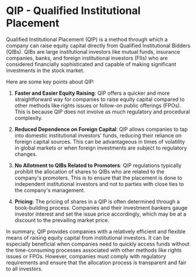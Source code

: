 # QIP - Qualified Institutional Placement

Qualified Institutional Placement (QIP) is a method through which a company can raise equity capital directly from Qualified Institutional Bidders (QIBs). QIBs are large institutional investors like mutual funds, insurance companies, banks, and foreign institutional investors (FIIs) who are considered financially sophisticated and capable of making significant investments in the stock market.

Here are some key points about QIP:

1. **Faster and Easier Equity Raising**: QIP offers a quicker and more straightforward way for companies to raise equity capital compared to other methods like rights issues or follow-on public offerings (FPOs). This is because QIP does not involve as much regulatory and procedural complexity.

2. **Reduced Dependence on Foreign Capital**: QIP allows companies to tap into domestic institutional investors' funds, reducing their reliance on foreign capital sources. This can be advantageous in times of volatility in global markets or when foreign investments are subject to regulatory changes.

3. **No Allotment to QIBs Related to Promoters**: QIP regulations typically prohibit the allocation of shares to QIBs who are related to the company's promoters. This is to ensure that the placement is done to independent institutional investors and not to parties with close ties to the company's management.

4. **Pricing**: The pricing of shares in a QIP is often determined through a book-building process. Companies and their investment bankers gauge investor interest and set the issue price accordingly, which may be at a discount to the prevailing market price.

In summary, QIP provides companies with a relatively efficient and flexible means of raising equity capital from institutional investors. It can be especially beneficial when companies need to quickly access funds without the time-consuming processes associated with other methods like rights issues or FPOs. However, companies must comply with regulatory requirements and ensure that the allocation process is transparent and fair to all investors.